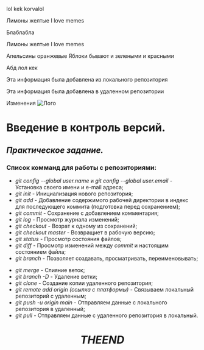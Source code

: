 lol kek korvalol 

Лимоны желтые 
I love memes

Блаблабла

Лимоны желтые 
I love memes

Апельсины оранжевые 
Яблоки бывают и зелеными и красными 

Абд
лол кек 

Эта информация была добавлена из локального репозитория

Эта информация была добавлена в удаленном репозитории

Изменения
![Лого](git.png)
# **Введение в контроль версий.**
## *Практическое задание.*
### Список комманд для работы с репозиториями:
+ *git config --global user.name* и *git config --global user.email* - Установка своего имени и e-mail адреса;
+ *git init* - Инициализация нового репозитория;
+ *git add* - Добавление содержимого рабочей директории в индекс для последующего коммита (подготовка перед сохранением);
+ *git commit* - Сохранение с добавлением комментария;
+ *git log* - Просмотр журнала изменений;
+ *git checkout* - Возрат к одному из сохранений;
+ *git checkout master* - Возвращиет в рабочую версию;
+ *git status* - Просмотр состояния файлов;
+ *git diff* - Просмотр изменений между *commit* и настоящим состоянием файла;
+ *git branch* - Позволяет создавать, просматривать, переименовывать;
* *git merge* - Слияние веток;
* *git branch -D* - Удаление ветки;
* *git clone* - Создание копии удаленного репозитория;
* *git remote add origin (ссылка с платформы)* - Связываем локальный репозиторий с удаленным;
* *git push -u origin main* - Отправляем данные с локального репозитория в удаленный;
* *git pull* - Отправляем данные с удаленного репозитория в локальный.
# $$THE END$$